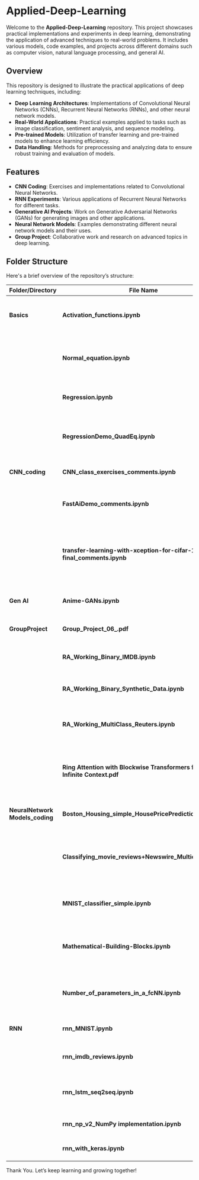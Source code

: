 # Applied-Deep-Learning

Welcome to the **Applied-Deep-Learning** repository. This project showcases practical implementations and experiments in deep learning, demonstrating the application of advanced techniques to real-world problems. It includes various models, code examples, and projects across different domains such as computer vision, natural language processing, and general AI.

## Overview

This repository is designed to illustrate the practical applications of deep learning techniques, including:

- **Deep Learning Architectures**: Implementations of Convolutional Neural Networks (CNNs), Recurrent Neural Networks (RNNs), and other neural network models.
- **Real-World Applications**: Practical examples applied to tasks such as image classification, sentiment analysis, and sequence modeling.
- **Pre-trained Models**: Utilization of transfer learning and pre-trained models to enhance learning efficiency.
- **Data Handling**: Methods for preprocessing and analyzing data to ensure robust training and evaluation of models.

## Features

- **CNN Coding**: Exercises and implementations related to Convolutional Neural Networks.
- **RNN Experiments**: Various applications of Recurrent Neural Networks for different tasks.
- **Generative AI Projects**: Work on Generative Adversarial Networks (GANs) for generating images and other applications.
- **Neural Network Models**: Examples demonstrating different neural network models and their uses.
- **Group Project**: Collaborative work and research on advanced topics in deep learning.

## Folder Structure

Here's a brief overview of the repository’s structure:

| Folder/Directory                     | File Name                                                                 | Description                                                                                     |
|--------------------------------------|----------------------------------------------------------------------------|-------------------------------------------------------------------------------------------------|
| **Basics**                          | **Activation_functions.ipynb**                                             | Covers activation functions used in neural networks.                                           |
|                                      | **Normal_equation.ipynb**                                                  | Explains the normal equation method for linear regression.                                     |
|                                      | **Regression.ipynb**                                                        | Demonstrates various regression techniques.                                                    |
|                                      | **RegressionDemo_QuadEq.ipynb**                                             | Provides a demonstration of regression applied to quadratic equations.                        |
| **CNN_coding**                      | **CNN_class_exercises_comments.ipynb**                                     | Exercises on CNNs with explanation.                                                              |
|                                      | **FastAiDemo_comments.ipynb**                                               | CNN implementation using FastAI with detailed commentary.                                       |
|                                      | **transfer-learning-with-xception-for-cifar-10-final_comments.ipynb**       | Transfer learning example with the Xception model for CIFAR-10, including explanation.          |
| **Gen AI**                         | **Anime-GANs.ipynb**                                                         | Explores GANs for generating anime-style images.                                                |
| **GroupProject**                    | **Group_Project_06_.pdf**                                                   | Summary of group project findings.                                                              |
|                                      | **RA_Working_Binary_IMDB.ipynb**                                             | Binary classification using the IMDB dataset.                                                   |
|                                      | **RA_Working_Binary_Synthetic_Data.ipynb**                                  | Binary classification with synthetic data.                                                      |
|                                      | **RA_Working_MultiClass_Reuters.ipynb**                                     | Multi-class classification with the Reuters dataset.                                            |
|                                      | **Ring Attention with Blockwise Transformers for Near-Infinite Context.pdf**| Research on advanced transformer models for extensive context handling.                        |
| **NeuralNetwork Models_coding**     | **Boston_Housing_simple_HousePricePredictions.ipynb**                      | Simple regression for predicting house prices.                                                  |
|                                      | **Classifying_movie_reviews+Newswire_Multiclass.ipynb**                    | Binary classification and Multi-class classification for movie reviews and newswire data.       |
|                                      | **MNIST_classifier_simple.ipynb**                                           | Multi-class classification of handwritten digits using MNIST.                                   |
|                                      | **Mathematical-Building-Blocks.ipynb**                                      | Foundations and mathematical principles of neural networks.                                      |
|                                      | **Number_of_parameters_in_a_fcNN.ipynb**                                   | Analysis of parameter counts in fully connected neural networks.                               |
| **RNN**                            | **rnn_MNIST.ipynb**                                                          | Classification of MNIST digits using RNNs.                                                      |
|                                      | **rnn_imdb_reviews.ipynb**                                                   | Sentiment analysis of IMDB reviews with RNNs.                                                   |
|                                      | **rnn_lstm_seq2seq.ipynb**                                                   | Sequence-to-sequence models using LSTM networks.                                                |
|                                      | **rnn_np_v2_NumPy implementation.ipynb**                                    | NumPy-based RNN implementation.                                                                 |
|                                      | **rnn_with_keras.ipynb**                                                     | RNN implementation using Keras.                                                                 |

Thank You. Let’s keep learning and growing together!
